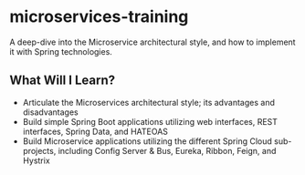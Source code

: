 # microservices-training
A deep-dive into the Microservice architectural style, and how to implement it with Spring technologies.

## What Will I Learn?
* Articulate the Microservices architectural style; its advantages and disadvantages
* Build simple Spring Boot applications utilizing web interfaces, REST interfaces, Spring Data, and HATEOAS
* Build Microservice applications utilizing the different Spring Cloud sub-projects, including Config Server & Bus, Eureka, Ribbon, Feign, and Hystrix
